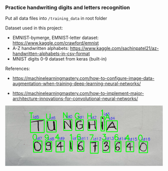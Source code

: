 ### Practice handwriting digits and letters recognition


Put all data files into `/training_data` in root folder

Dataset used in this project:

- EMNIST-bymerge, EMNIST-letter dataset: https://www.kaggle.com/crawford/emnist
- A-Z handwritten alphabets: https://www.kaggle.com/sachinpatel21/az-handwritten-alphabets-in-csv-format
- MNIST digits 0-9 dataset from keras (built-in)

References:
- https://machinelearningmastery.com/how-to-configure-image-data-augmentation-when-training-deep-learning-neural-networks/

- https://machinelearningmastery.com/how-to-implement-major-architecture-innovations-for-convolutional-neural-networks/

![Output example](./output.png?raw=true "Output example")
